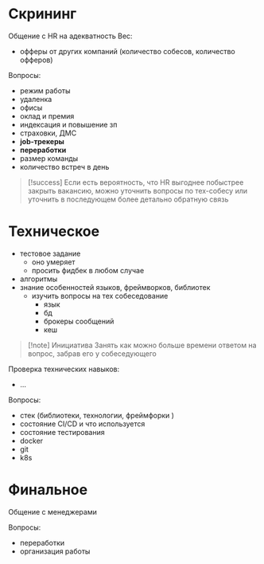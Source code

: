 # Скрининг
Общение с HR на адекватность
Вес:
- офферы от других компаний (количество собесов, количество офферов)

Вопросы:
- режим работы
- удаленка
- офисы
- оклад и премия
- индексация и повышение зп
- страховки, ДМС
- **job-трекеры**
- **переработки**
- размер команды
- количество встреч в день

> [!success]
> Если есть вероятность, что HR выгоднее побыстрее закрыть вакансию, можно уточнить вопросы по тех-собесу или уточнить в последующем более детально обратную связь

# Техническое
- тестовое задание
	- оно умеряет
	- просить фидбек в любом случае
- алгоритмы
- знание особенностей языков, фреймворков, библиотек
	- изучить вопросы на тех собеседование
		- язык
		- бд
		- брокеры сообщений
		- кеш

> [!note] Инициатива
> Занять как можно больше времени ответом на вопрос, забрав его у собеседующего

Проверка технических навыков:
- ...

Вопросы:
- стек (библиотеки, технологии, фреймфорки )
- состояние CI/CD и что используется
- состояние тестирования
- docker
- git
- k8s

# Финальное
Общение с менеджерами

Вопросы:
- переработки
- организация работы